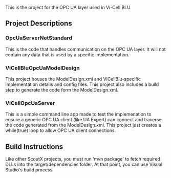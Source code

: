 This is the project for the OPC UA layer used in Vi-Cell BLU

## Project Descriptions

### OpcUaServerNetStandard
This is the code that handles communication on the OPC UA layer. 
It will not contain any data that is used by a specific implementation.

### ViCellBluOpcUaModelDesign
This project houses the ModelDesign.xml and ViCellBlu-specific implementation details and config files.
This project also includes a build step to generate the code form the ModelDesign.xml.

### ViCellOpcUaServer
This is a simple command line app made to test the implemenation to ensure a generic OPC UA client (like UA Expert) can 
connect and traverse the code generated from the ModelDesign.xml. This project just creates a while(true) loop 
to allow OPC UA client connections.

## Build Instructions
Like other ScoutX projects, you must run 'mvn package' to fetch required DLLs into the
target/dependencies folder. At that point, you can use Visual Studio's build process.